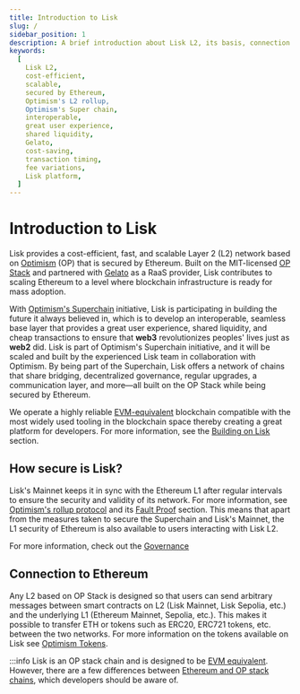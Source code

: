 ```yaml
---
title: Introduction to Lisk
slug: /
sidebar_position: 1
description: A brief introduction about Lisk L2, its basis, connection to Ethereum and its main contributors
keywords:
  [
    Lisk L2,
    cost-efficient,
    scalable,
    secured by Ethereum,
    Optimism's L2 rollup,
    Optimism's Super chain,
    interoperable,
    great user experience,
    shared liquidity,
    Gelato,
    cost-saving,
    transaction timing,
    fee variations,
    Lisk platform,
  ]
---
```


# Introduction to Lisk

Lisk provides a cost-efficient, fast, and scalable Layer 2 (L2) network based on [Optimism](https://docs.optimism.io/) (OP) that is secured by Ethereum.
Built on the MIT-licensed [OP Stack](https://docs.optimism.io/stack/getting-started) and partnered with [Gelato](https://www.gelato.network/) as a RaaS provider, Lisk contributes to scaling Ethereum to a level where blockchain infrastructure is ready for mass adoption.

With [Optimism's Superchain](https://docs.optimism.io/stack/explainer) initiative, Lisk is participating in building the future it always believed in, which is to develop an interoperable, seamless base layer that provides a great user experience, shared liquidity, and cheap transactions to ensure that **web3** revolutionizes peoples' lives just as **web2** did.
Lisk is part of Optimism's Superchain initiative, and it will be scaled and built by the experienced Lisk team in collaboration with Optimism.
By being part of the Superchain, Lisk offers a network of chains that share bridging, decentralized governance, regular upgrades, a communication layer, and more—all built on the OP Stack while being secured by Ethereum.

We operate a highly reliable [EVM-equivalent](https://medium.com/ethereum-optimism/introducing-evm-equivalence-5c2021deb306) blockchain compatible with the most widely used tooling in the blockchain space thereby creating a great platform for developers.
For more information, see the [Building on Lisk](category/building-on-lisk) section.

## How secure is Lisk?
Lisk's Mainnet keeps it in sync with the Ethereum L1 after regular intervals to ensure the security and validity of its network.
For more information, see [Optimism's rollup protocol](https://docs.optimism.io/stack/protocol/overview) and its [Fault Proof](https://docs.optimism.io/stack/protocol/overview#fault-proofs) section.
This means that apart from the measures taken to secure the Superchain and Lisk's Mainnet, the L1 security of Ethereum is also available to users interacting with Lisk L2.

For more information, check out the [Governance](/governance)

## Connection to Ethereum

Any L2 based on OP Stack is designed so that users can send arbitrary messages between smart contracts on L2 (Lisk Mainnet, Lisk Sepolia, etc.) and the underlying L1 (Ethereum Mainnet, Sepolia, etc.). This makes it possible to transfer ETH or tokens such as ERC20, ERC721 tokens, etc. between the two networks.
For more information on the tokens available on Lisk see [Optimism Tokens](https://cryptorank.io/blockchains/optimism).

:::info
Lisk is an OP stack chain and is designed to be [EVM equivalent](https://web.archive.org/web/20231127160757/https://medium.com/ethereum-optimism/introducing-evm-equivalence-5c2021deb306). However, there are a few differences between [Ethereum and OP stack chains](https://docs.optimism.io/stack/differences), which developers should be aware of.